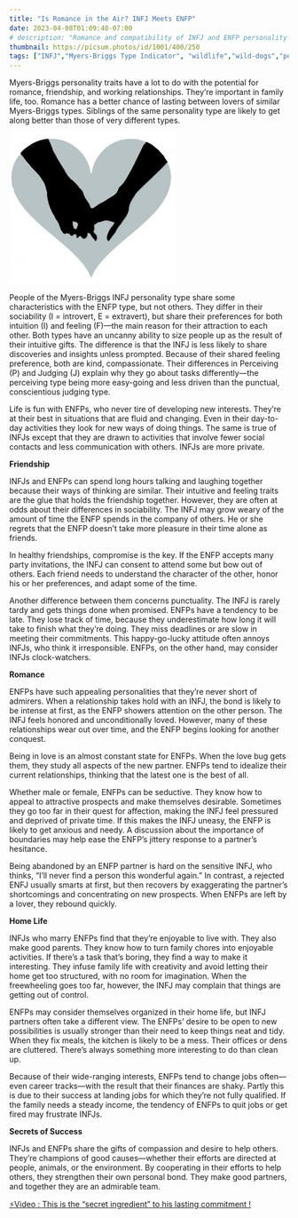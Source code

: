 ```yaml
---
title: "Is Romance in the Air? INFJ Meets ENFP"
date: 2023-04-08T01:09:48-07:00
# description: "Romance and compatibility of INFJ and ENFP personality types."
thumbnail: https://picsum.photos/id/1001/400/250
tags: ["INFJ","Myers-Briggs Type Indicator", "wildlife","wild-dogs","pets","animal-welfare"]
---
```



<!-- This is **bold** text, and this is *emphasized* text.
![infp_injf table](/infp_injf-table.jpg)
Visit the [Hugo](https://gohugo.io) website! -->

<!-- https://beaconstreetusa.com/wp/is-romance-in-the-air-infj-meets-enfp/ -->

Myers-Briggs personality traits have a lot to do with the potential for romance, friendship, and working relationships. They’re important in family life, too. Romance has a better chance of lasting between lovers of similar Myers-Briggs types. Siblings of the same personality type are likely to get along better than those of very different types.

![Romance](/heart2-300x271.jpg)

People of the Myers-Briggs INFJ personality type share some characteristics with the ENFP type, but not others. They differ in their sociability (I = introvert, E = extravert), but share their preferences for both intuition (I) and feeling (F)—the main reason for their attraction to each other. Both types have an uncanny ability to size people up as the result of their intuitive gifts. The difference is that the INFJ is less likely to share discoveries and insights unless prompted. Because of their shared feeling preference, both are kind, compassionate. Their differences in Perceiving (P) and Judging (J) explain why they go about tasks differently—the perceiving type being more easy-going and less driven than the punctual, conscientious judging type.

Life is fun with ENFPs, who never tire of developing new interests. They’re at their best in situations that are fluid and changing. Even in their day-to-day activities they look for new ways of doing things. The same is true of INFJs except that they are drawn to activities that involve fewer social contacts and less communication with others. INFJs are more private.

**Friendship**

INFJs and ENFPs can spend long hours talking and laughing together because their ways of thinking are similar. Their intuitive and feeling traits are the glue that holds the friendship together. However, they are often at odds about their differences in sociability. The INFJ may grow weary of the amount of time the ENFP spends in the company of others. He or she regrets that the ENFP doesn’t take more pleasure in their time alone as friends.

In healthy friendships, compromise is the key. If the ENFP accepts many party invitations, the INFJ can consent to attend some but bow out of others.  Each friend needs to understand the character of the other, honor his or her preferences, and adapt some of the time.

Another difference between them concerns punctuality. The INFJ is rarely tardy and gets things done when promised. ENFPs have a tendency to be late. They lose track of time, because they underestimate how long it will take to finish what they’re doing. They miss deadlines or are slow in meeting their commitments. This happy-go-lucky attitude often annoys INFJs, who think it irresponsible. ENFPs, on the other hand, may consider INFJs clock-watchers.

**Romance**

ENFPs have such appealing personalities that they’re never short of admirers. When a relationship takes hold with an INFJ, the bond is likely to be intense at first, as the ENFP showers attention on the other person. The INFJ feels honored and unconditionally loved. However, many of these relationships wear out over time, and the ENFP begins looking for another conquest.

Being in love is an almost constant state for ENFPs. When the love bug gets them, they study all aspects of the new partner. ENFPs tend to idealize their current relationships, thinking that the latest one is the best of all.

Whether male or female, ENFPs can be seductive. They know how to appeal to attractive prospects and make themselves desirable. Sometimes they go too far in their quest for affection, making the INFJ feel pressured and deprived of private time. If this makes the INFJ uneasy, the ENFP is likely to get anxious and needy. A discussion about the importance of boundaries may help ease the ENFP’s jittery response to a partner’s hesitance.

Being abandoned by an ENFP partner is hard on the sensitive INFJ, who thinks, “I’ll never find a person this wonderful again.” In contrast, a rejected ENFJ usually smarts at first, but then recovers by exaggerating the partner’s shortcomings and concentrating on new prospects. When ENFPs are left by a lover, they rebound quickly.

**Home Life**

INFJs who marry ENFPs find that they’re enjoyable to live with. They also make good parents. They know how to turn family chores into enjoyable activities. If there’s a task that’s boring, they find a way to make it interesting. They infuse family life with creativity and avoid letting their home get too structured, with no room for imagination. When the freewheeling goes too far, however, the INFJ may complain that things are getting out of control.

ENFPs may consider themselves organized in their home life, but INFJ partners often take a different view. The ENFPs’ desire to be open to new possibilities is usually stronger than their need to keep things neat and tidy. When they fix meals, the kitchen is likely to be a mess. Their offices or dens are cluttered. There’s always something more interesting to do than clean up.

Because of their wide-ranging interests, ENFPs tend to change jobs often—even career tracks—with the result that their finances are shaky. Partly this is due to their success at landing jobs for which they’re not fully qualified. If the family needs a steady income, the tendency of ENFPs to quit jobs or get fired may frustrate INFJs.

**Secrets of Success**

INFJs and ENFPs share the gifts of compassion and desire to help others. They’re champions of good causes—whether their efforts are directed at people, animals, or the environment. By cooperating in their efforts to help others, they strengthen their own personal bond. They make good partners, and together they are an admirable team.

<p><a id="aflink" href="https://hop.clickbank.net/?affiliate=klayu&vendor=hissecret&lp=0" class="one" target="_blank" title="⚡Video : This is the “secret ingredient” to his lasting commitment !">⚡Video : This is the “secret ingredient” to his lasting commitment !</a></p>